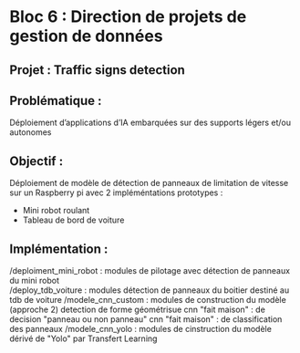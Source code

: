 # Bloc 6 : Direction de projets de gestion de données

## Projet : Traffic signs detection

## Problématique :
Déploiement d’applications d’IA embarquées sur des supports légers et/ou autonomes

## Objectif :
Déploiement de modèle de détection de panneaux de limitation de vitesse sur un Raspberry pi avec 2 impléméntations prototypes :
* Mini robot roulant
* Tableau de bord de voiture

## Implémentation :
/deploiment_mini_robot      : modules de pilotage avec détection de panneaux du mini robot  
/deploy_tdb_voiture         : modules détection de panneaux du boitier destiné au tdb de voiture
/modele_cnn_custom          : modules de construction du modèle (approche 2)
                               detection de forme géométrisue
                               cnn "fait maison" : de decision "panneau ou non panneau"
                               cnn "fait maison" : de classification des panneaux
/modele_cnn_yolo           : modules de cinstruction du modèle dérivé de "Yolo" par Transfert Learning
